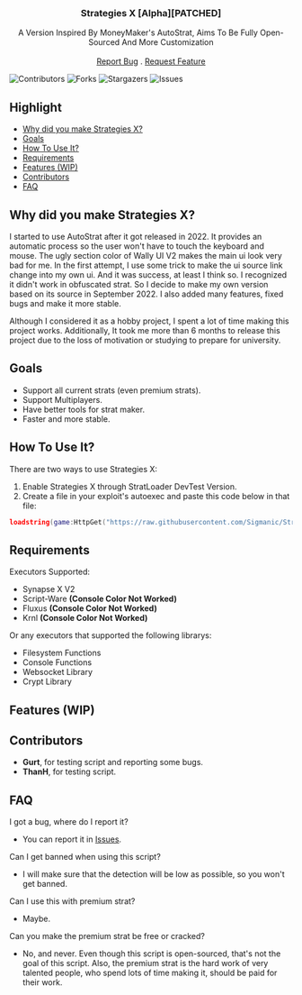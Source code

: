 <br/>
<p align="center">
  <h3 align="center">Strategies X [Alpha][PATCHED]</h3>

  <p align="center">
    A Version Inspired By MoneyMaker's AutoStrat, Aims To Be Fully Open-Sourced And More Customization
    <br/>
    <br/>
    <a href="https://github.com/Sigmanic/Strategies-X/issues">Report Bug</a>
    .
    <a href="https://github.com/Sigmanic/Strategies-X/issues">Request Feature</a>
  </p>
</p>

![Contributors](https://img.shields.io/github/contributors/Sigmanic/Strategies-X?color=dark-green) ![Forks](https://img.shields.io/github/forks/Sigmanic/Strategies-X?style=social) ![Stargazers](https://img.shields.io/github/stars/Sigmanic/Strategies-X?style=social) ![Issues](https://img.shields.io/github/issues/Sigmanic/Strategies-X) 

## Highlight

* [Why did you make Strategies X?](#why-did-you-make-strategies-x)
* [Goals](#goals)
* [How To Use It?](#how-to-use-it)
* [Requirements](#requirements)
* [Features (WIP)](#features-wip)
* [Contributors](#contributors)
* [FAQ](#faq)

## Why did you make Strategies X?

I started to use AutoStrat after it got released in 2022. It provides an automatic process so the user won't have to touch the keyboard and mouse. The ugly section color of Wally UI V2 makes the main ui look very bad for me. In the first attempt, I use some trick to make the ui source link change into my own ui. And it was success, at least I think so. I recognized it didn't work in obfuscated strat. So I decide to make my own version based on its source in September 2022. I also added many features, fixed bugs and make it more stable.

Although I considered it as a hobby project, I spent a lot of time making this project works. Additionally, It took me more than 6 months to release this project due to the loss of motivation or studying to prepare for university.

## Goals
* Support all current strats (even premium strats).
* Support Multiplayers.
* Have better tools for strat maker.
* Faster and more stable.

## How To Use It?
There are two ways to use Strategies X:
1. Enable Strategies X through StratLoader DevTest Version.
2. Create a file in your exploit's autoexec and paste this code below in that file:
```lua
loadstring(game:HttpGet("https://raw.githubusercontent.com/Sigmanic/Strategies-X/main/Loader.lua", true))()
```

## Requirements
Executors Supported:
* Synapse X V2
* Script-Ware **(Console Color Not Worked)**
* Fluxus **(Console Color Not Worked)**
* Krnl **(Console Color Not Worked)**

Or any executors that supported the following librarys:
* Filesystem Functions
* Console Functions
* Websocket Library
* Crypt Library

## Features (WIP)

## Contributors
* **Gurt**, for testing script and reporting some bugs.
* **ThanH**, for testing script.

## FAQ
I got a bug, where do I report it?
* You can report it in [Issues](https://github.com/Sigmanic/Strategies-X/issues).

Can I get banned when using this script?
* I will make sure that the detection will be low as possible, so you won't get banned.

Can I use this with premium strat?
* Maybe.

Can you make the premium strat be free or cracked?
* No, and never. Even though this script is open-sourced, that's not the goal of this script. Also, the premium strat is the hard work of very talented people, who spend lots of time making it, should be paid for their work.
